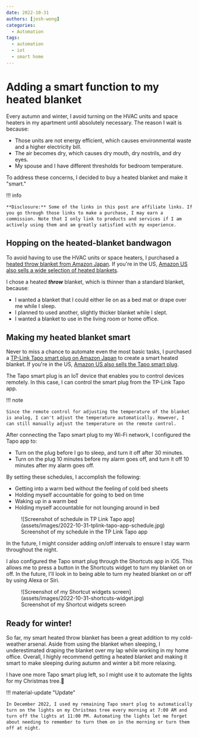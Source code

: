 ```yaml
---
date: 2022-10-31
authors: [josh-wong]
categories:
  - Automation
tags:
  - automation
  - iot
  - smart home
---
```


# Adding a smart function to my heated blanket

Every autumn and winter, I avoid turning on the HVAC units and space heaters in my apartment until absolutely necessary. The reason I wait is because:

- Those units are not energy efficient, which causes environmental waste and a higher electricity bill.
- The air becomes dry, which causes dry mouth, dry nostrils, and dry eyes.
- My spouse and I have different thresholds for bedroom temperature.

To address these concerns, I decided to buy a heated blanket and make it "smart."

<!-- more -->

!!! info

    **Disclosure:** Some of the links in this post are affiliate links. If you go through those links to make a purchase, I may earn a commission. Note that I only link to products and services if I am actively using them and am greatly satisfied with my experience.

## Hopping on the heated-blanket bandwagon

To avoid having to use the HVAC units or space heaters, I purchased a <a href="https://amzn.to/3U3lsU6" target="_blank">heated throw blanket from Amazon Japan</a>. If you're in the US, <a href="https://amzn.to/3Fm7IzL" target="_blank">Amazon US also sells a wide selection of heated blankets</a>.

I chose a heated **_throw_** blanket, which is thinner than a standard blanket, because:

- I wanted a blanket that I could either lie on as a bed mat or drape over me while I sleep.
- I planned to used another, slightly thicker blanket while I slept.
- I wanted a blanket to use in the living room or home office.

## Making my heated blanket smart

Never to miss a chance to automate even the most basic tasks, I purchased a <a href="https://amzn.to/3TI6B1P" target="_blank">TP-Link Tapo smart plug on Amazon Japan</a> to create a smart heated blanket. If you're in the US, <a href="https://amzn.to/3U4MJWb" target="_blank">Amazon US also sells the Tapo smart plug</a>.

The Tapo smart plug is an IoT device that enables you to control devices remotely. In this case, I can control the smart plug from the TP-Link Tapo app.

!!! note

    Since the remote control for adjusting the temperature of the blanket is analog, I can't adjust the temperature automatically. However, I can still manually adjust the temperature on the remote control.

After connecting the Tapo smart plug to my Wi-Fi network, I configured the Tapo app to:

- Turn on the plug before I go to sleep, and turn it off after 30 minutes.
- Turn on the plug 10 minutes before my alarm goes off, and turn it off 10 minutes after my alarm goes off.

By setting these schedules, I accomplish the following:

- Getting into a warm bed without the feeling of cold bed sheets
- Holding myself accountable for going to bed on time
- Waking up in a warm bed
- Holding myself accountable for not lounging around in bed

<figure markdown>
  ![Screenshot of schedule in TP Link Tapo app](assets/images/2022-10-31-tplink-tapo-app-schedule.jpg)
  <figcaption>Screenshot of my schedule in the TP Link Tapo app</figcaption>
</figure>

In the future, I might consider adding on/off intervals to ensure I stay warm throughout the night.

I also configured the Tapo smart plug through the Shortcuts app in iOS. This allows me to press a button in the Shortcuts widget to turn my blanket on or off. In the future, I'll look in to being able to turn my heated blanket on or off by using Alexa or Siri.

<figure markdown>
  ![Screenshot of my Shortcut widgets screen](assets/images/2022-10-31-shortcuts-widget.jpg)
  <figcaption>Screenshot of my Shortcut widgets screen</figcaption>
</figure>

## Ready for winter!

So far, my smart heated throw blanket has been a great addition to my cold-weather arsenal. Aside from using the blanket when sleeping, I underestimated draping the blanket over my lap while working in my home office. Overall, I highly recommend getting a heated blanket and making it smart to make sleeping during autumn and winter a bit more relaxing.

I have one more Tapo smart plug left, so I might use it to automate the lights for my Christmas tree.🎄

!!! material-update "Update"

    In December 2022, I used my remaining Tapo smart plug to automatically turn on the lights on my Christmas tree every morning at 7:00 AM and turn off the lights at 11:00 PM. Automating the lights let me forget about needing to remember to turn them on in the morning or turn them off at night.
